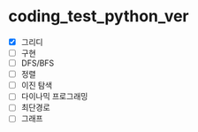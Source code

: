 # coding_test_python_ver 

- [x]  그리디
- [ ]  구현
- [ ]  DFS/BFS
- [ ]  정렬
- [ ]  이진 탐색
- [ ]  다이나믹 프로그래밍
- [ ]  최단경로
- [ ]  그래프
